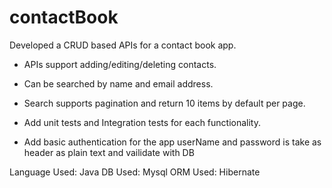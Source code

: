 # contactBook

Developed a CRUD based APIs for a contact book app.


- APIs support adding/editing/deleting contacts.

- Can be searched by name and email address.

- Search supports pagination and return 10 items by default per page.

- Add unit tests and Integration tests for each functionality.

- Add basic authentication for the app userName and password is take as header as plain text and vailidate with DB


 Language Used: Java
 DB Used: Mysql
 ORM Used: Hibernate
